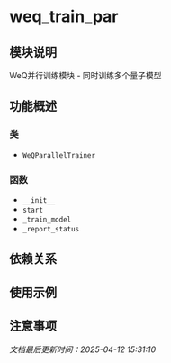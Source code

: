 # weq_train_par

## 模块说明
WeQ并行训练模块 - 同时训练多个量子模型

## 功能概述

### 类

- `WeQParallelTrainer`

### 函数

- `__init__`
- `start`
- `_train_model`
- `_report_status`

## 依赖关系

## 使用示例

## 注意事项

*文档最后更新时间：2025-04-12 15:31:10*